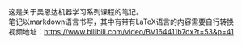 这是关于吴恩达机器学习系列课程的笔记。  
笔记以markdown语言书写，其中有带有LaTeX语言的内容需要自行转换  
视频地址：https://www.bilibili.com/video/BV164411b7dx?t=53&p=41